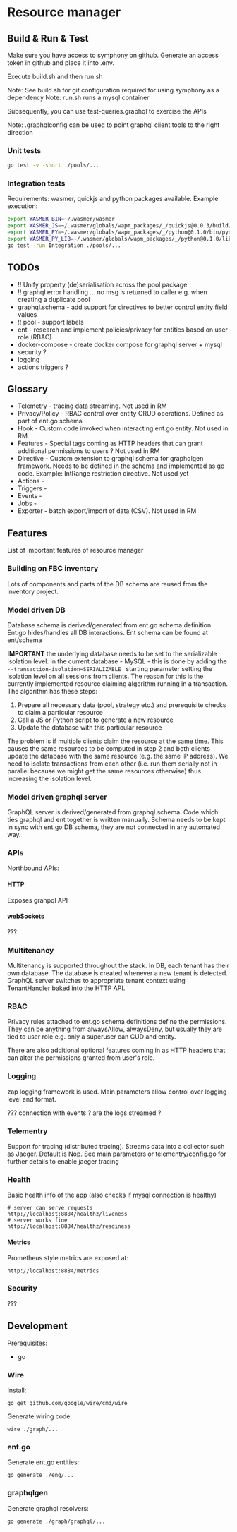 # Resource manager

## Build & Run & Test

Make sure you have access to symphony on github.
Generate an access token in github and place it into .env.

Execute build.sh and then run.sh

Note: See build.sh for git configuration required for using symphony as a dependency
Note: run.sh runs a mysql container

Subsequently, you can use test-queries.graphql to exercise the APIs

Note: .graphqlconfig can be used to point graphql client tools to the right direction

### Unit tests
```sh
go test -v -short ./pools/...
```

### Integration tests
Requirements: wasmer, quickjs and python packages available.
Example execution:
```sh
export WASMER_BIN=~/.wasmer/wasmer
export WASMER_JS=~/.wasmer/globals/wapm_packages/_/quickjs@0.0.3/build/qjs.wasm
export WASMER_PY=~/.wasmer/globals/wapm_packages/_/python@0.1.0/bin/python.wasm
export WASMER_PY_LIB=~/.wasmer/globals/wapm_packages/_/python@0.1.0/lib/
go test -run Integration ./pools/...
```

## TODOs

* !! Unify property (de)serialisation across the pool package
* !! graphql error handling ... no msg is returned to caller e.g. when creating a duplicate pool
* graphql.schema - add support for directives to better control entity field values
* !! pool - support labels
* ent - research and implement policies/privacy for entities based on user role (RBAC)
* docker-compose - create docker compose for graphql server + mysql
* security ?
* logging
* actions triggers ?

## Glossary

* Telemetry - tracing data streaming. Not used in RM
* Privacy/Policy - RBAC control over entity CRUD operations. Defined as part of ent.go schema
* Hook - Custom code invoked when interacting ent.go entity. Not used in RM
* Features - Special tags coming as HTTP headers that can grant additional permissions to users ? Not used in RM
* Directive - Custom extension to graphql schema for graphqlgen framework. Needs to be defined in the schema and implemented as go code. Example: IntRange restriction directive. Not used yet
* Actions -
* Triggers -
* Events -
* Jobs -
* Exporter - batch export/import of data (CSV). Not used in RM

## Features
List of important features of resource manager

### Building on FBC inventory
Lots of components and parts of the DB schema are reused from the inventory project.

### Model driven DB
Database schema is derived/generated from ent.go schema definition. Ent.go hides/handles all DB interactions. Ent schema can be found at ent/schema

**IMPORTANT** the underlying database needs to be set to the serializable isolation level. In the current database - MySQL - this is
done by adding the `--transaction-isolation=SERIALIZABLE ` starting parameter setting the isolation level on all sessions
 from clients. The reason for this is the currently implemented resource claiming algorithm running in a transaction.
 The algorithm has these steps:
 
 1. Prepare all necessary data (pool, strategy etc.) and prerequisite checks to claim a particular resource 
 2. Call a JS or Python script to generate a new resource
 3. Update the database with this particular resource
 
 The problem is if multiple clients claim the resource at the same time. This causes the same resources to be computed
 in step 2 and both clients update the database with the same resource (e.g. the same IP address). We need to isolate 
 transactions from each other (i.e. run them serially not in parallel because we might get the same resources otherwise) 
 thus increasing the isolation level.  


### Model driven graphql server
GraphQL server is derived/generated from graphql.schema. Code which ties graphql and ent together is written manually.
Schema needs to be kept in sync with ent.go DB schema, they are not connected in any automated way.

### APIs
Northbound APIs:

#### HTTP
Exposes grahpql API

#### webSockets
???

### Multitenancy
Multitenancy is supported throughout the stack.
In DB, each tenant has their own database. The database is created whenever a new tenant is detected.
GraphQL server switches to appropriate tenant context using TenantHandler baked into the HTTP API.

### RBAC
Privacy rules attached to ent.go schema definitions define the permissions. They can be anything from alwaysAllow, alwaysDeny, but usually they are tied to user role e.g. only a superuser can CUD and entity.

There are also additional optional features coming in as HTTP headers that can alter the permissions granted from user's role.

### Logging
zap logging framework is used. Main parameters allow control over logging level and format.

??? connection with events ? are the logs streamed ?

### Telementry
Support for tracing (distributed tracing). Streams data into a collector such as Jaeger.
Default is Nop.
See main parameters or telementry/config.go for further details to enable jaeger tracing

### Health
Basic health info of the app (also checks if mysql connection is healthy)

```
# server can serve requests
http://localhost:8884/healthz/liveness
# server works fine
http://localhost:8884/healthz/readiness
```

#### Metrics
Prometheus style metrics are exposed at:

```
http://localhost:8884/metrics
```

### Security
???

## Development

Prerequisites:
* go

### Wire

Install:
```
go get github.com/google/wire/cmd/wire
```

Generate wiring code:
```
wire ./graph/...
```

### ent.go

Generate ent.go entities:
```
go generate ./eng/...
```

### graphqlgen

Generate graphql resolvers:
```
go generate ./graph/graphql/...
```

